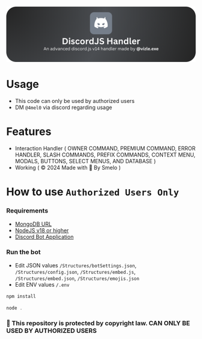 ![Header](https://github.com/vizle-exe/DiscordJS-V14-Handler/blob/main/DiscordJS%20V14%20Handler%20BANNER.png?raw=true)

# Usage
- This code can only be used by authorized users
- DM `@4mel0` via discord regarding usage

# Features
- Interaction Handler ( OWNER COMMAND, PREMIUM COMMAND, ERROR HANDLER, SLASH COMMANDS, PREFIX COMMANDS, CONTEXT MENU, MODALS, BUTTONS, SELECT MENUS, AND DATABASE )
- Working ( ©️ 2024 Made with 💖 By Smelo )

# How to use `Authorized Users Only`
### Requirements
- [MongoDB URL](https://mongodb.com)
- [NodeJS v18 or higher](https://nodejs.org)
- [Discord Bot Application](https://discord.com/developers/applications)
### Run the bot
- Edit JSON values `/Structures/botSettings.json`, `/Structures/config.json`, `/Structures/embed.js`, `/Structures/embed.json`, `/Structures/emojis.json`
- Edit ENV values `/.env`
```js
npm install
```
```js
node .
```

### 🚫 This repository is protected by copyright law. **CAN ONLY BE USED BY AUTHORIZED USERS**
